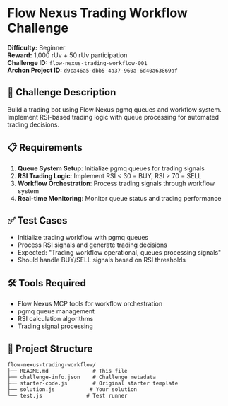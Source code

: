 # Flow Nexus Trading Workflow Challenge

**Difficulty:** Beginner  
**Reward:** 1,000 rUv + 50 rUv participation  
**Challenge ID:** `flow-nexus-trading-workflow-001`  
**Archon Project ID:** `d9ca46a5-dbb5-4a37-960a-6d40a63869af`

## 🎯 Challenge Description

Build a trading bot using Flow Nexus pgmq queues and workflow system. Implement RSI-based trading logic with queue processing for automated trading decisions.

## 📋 Requirements

1. **Queue System Setup**: Initialize pgmq queues for trading signals
2. **RSI Trading Logic**: Implement RSI < 30 = BUY, RSI > 70 = SELL
3. **Workflow Orchestration**: Process trading signals through workflow system
4. **Real-time Monitoring**: Monitor queue status and trading performance

## ✅ Test Cases

- Initialize trading workflow with pgmq queues
- Process RSI signals and generate trading decisions
- Expected: "Trading workflow operational, queues processing signals"
- Should handle BUY/SELL signals based on RSI thresholds

## 🛠️ Tools Required

- Flow Nexus MCP tools for workflow orchestration
- pgmq queue management
- RSI calculation algorithms
- Trading signal processing

## 📁 Project Structure

```
flow-nexus-trading-workflow/
├── README.md              # This file
├── challenge-info.json    # Challenge metadata
├── starter-code.js        # Original starter template
├── solution.js           # Your solution
└── test.js              # Test runner
